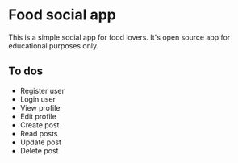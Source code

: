 # Food social app
This is a simple social app for food lovers.
It's open source app for educational purposes only.

## To dos
- Register user
- Login user
- View profile
- Edit profile
- Create post
- Read posts
- Update post
- Delete post
